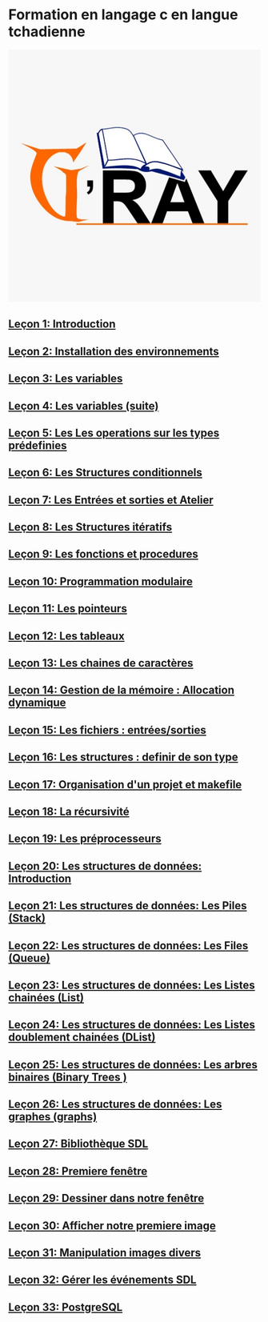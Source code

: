 # Formation en langage c en langue tchadienne

![](images/gray.jpeg)

## [Leçon 1: Introduction](docs/lecon1.md)

## [Leçon 2: Installation des environnements](docs/lecon2.md)

## [Leçon 3: Les variables](docs/lecon3.md)

## [Leçon 4: Les variables  (suite)](docs/lecon4.md)

## [Leçon 5: Les Les operations sur les types prédefinies](docs/lecon5.md)

## [Leçon 6: Les Structures conditionnels](docs/lecon6.md)

## [Leçon 7: Les Entrées et sorties et Atelier](docs/lecon7.md)

## [Leçon 8: Les Structures itératifs](docs/lecon8.md)

## [Leçon 9: Les fonctions et procedures](docs/lecon9.md)

## [Leçon 10: Programmation modulaire](docs/lecon10.md)

## [Leçon 11: Les pointeurs](docs/lecon11.md)

## [Leçon 12: Les tableaux](docs/lecon12.md)

## [Leçon 13: Les chaines de caractères](docs/lecon13.md)

## [Leçon 14: Gestion de la mémoire : Allocation dynamique](docs/lecon14.md)

## [Leçon 15: Les fichiers : entrées/sorties](docs/lecon15.md)

## [Leçon 16: Les structures : definir de son type](docs/lecon16.md)

## [Leçon 17: Organisation d'un projet et makefile](docs/lecon17.md)

## [Leçon 18: La récursivité](docs/lecon18.md)

## [Leçon 19: Les préprocesseurs](docs/lecon19.md)

## [Leçon 20: Les structures de données: Introduction](docs/lecon20.md)

## [Leçon 21: Les structures de données: Les Piles (Stack)](docs/lecon21.md)

## [Leçon 22: Les structures de données: Les Files (Queue)](docs/lecon22.md)

## [Leçon 23: Les structures de données: Les Listes chainées (List)](docs/lecon23.md)

## [Leçon 24: Les structures de données: Les Listes doublement chainées (DList)](docs/lecon24.md)

## [Leçon 25: Les structures de données: Les arbres binaires (Binary Trees )](docs/lecon25.md)

## [Leçon 26: Les structures de données: Les graphes (graphs)](docs/lecon26.md)

## [Leçon 27: Bibliothèque SDL](docs/lecon27.md)

## [Leçon 28: Premiere fenêtre](docs/lecon28.md)

## [Leçon 29: Dessiner dans notre fenêtre](docs/lecon29.md)

## [Leçon 30: Afficher notre premiere image](docs/lecon30.md)

## [Leçon 31: Manipulation images divers](docs/lecon31.md)

## [Leçon 32: Gérer les événements SDL](docs/lecon32.md)

## [Leçon 33: PostgreSQL](docs/lecon33.md)
